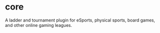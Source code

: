 # core
A ladder and tournament plugin for eSports, physical sports, board games, and other online gaming leagues.
